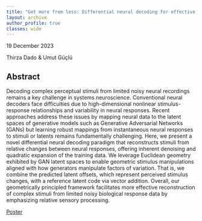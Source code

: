 ```yaml
---
title: "Get more from less: Differential neural decoding for effective reconstruction from limited training data"
layout: archive
author_profile: true
classes: wide
---
```


19 December 2023

Thirza Dado & Umut Güçlü


## Abstract
Decoding complex perceptual stimuli from limited noisy neural recordings remains a key challenge in systems neuroscience. Conventional neural decoders face difficulties due to high-dimensional nonlinear stimulus-response relationships and variability in neural responses. Recent approaches address these issues by mapping neural data to the latent spaces of generative models such as Generative Adversarial Networks (GANs) but learning robust mappings from instantaneous neural responses to stimuli or latents remains fundamentally challenging. Here, we present a novel differential neural decoding paradigm that reconstructs stimuli from relative changes between neural responses, offering inherent denoising and quadratic expansion of the training data. We leverage Euclidean geometry exhibited by GAN latent spaces to enable geometric stimulus manipulations aligned with how generators manipulate factors of variation. That is, we combine the predicted latent offsets, which represent perceived stimulus changes, with a reference latent code via vector addition. Overall, our geometrically principled framework facilitates more effective reconstruction of complex stimuli from limited noisy biological response data by emphasizing relative sensory processing.

[Poster](/assets/files/nvp23.pdf)